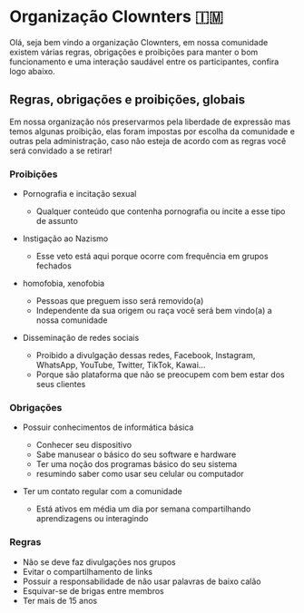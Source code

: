 # Organização Clownters 🇮🇲

Olá, seja bem vindo a organização Clownters, em nossa comunidade existem várias regras, obrigações e proibições para manter o bom funcionamento e uma interação saudável entre os participantes, confira logo abaixo.

## Regras, obrigações e proibições, globais

Em nossa organização nós preservarmos pela liberdade de expressão mas temos algunas proibição, elas foram impostas por escolha da comunidade e outras pela administração, caso não esteja de acordo com as regras você será convidado a se retirar!

### Proibições

- Pornografia e incitação sexual
  - Qualquer conteúdo que contenha pornografia ou incite a esse tipo de assunto

- Instigação ao Nazismo
  - Esse veto está aqui porque ocorre com frequência em grupos fechados

- homofobia, xenofobia
  - Pessoas que preguem isso será removido(a)
  - Independente da sua origem ou raça você será bem vindo(a) a nossa comunidade

- Disseminação de redes sociais
  - Proibido a divulgação dessas redes, Facebook, Instagram, WhatsApp, YouTube, Twitter, TikTok, Kawai... 
  - Porque são plataforma que não se preocupem com bem estar dos seus clientes

### Obrigações

- Possuir conhecimentos de informática básica 
  - Conhecer seu dispositivo
  - Sabe manusear o básico do seu software e hardware
  - Ter uma noção dos programas básico do seu sistema
  - resumindo saber como usar seu celular ou computador

-  Ter um contato regular com a comunidade
   - Está ativos em média um dia por semana compartilhando aprendizagens ou interagindo

### Regras
 - Não se deve faz divulgações nos grupos
 - Evitar o compartilhamento de links
 - Possuir a responsabilidade de não usar palavras de baixo calão
 - Esquivar-se de brigas entre membros
 - Ter mais de 15 anos
